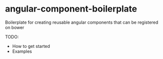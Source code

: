 angular-component-boilerplate
=============================

Boilerplate for creating reusable angular components that can be registered on bower

TODO:
* How to get started
* Examples